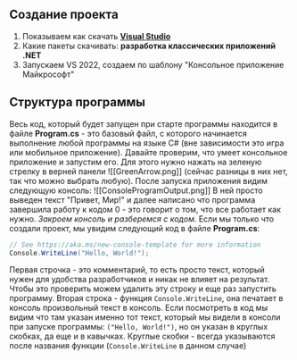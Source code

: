 ## Создание проекта
1. Показываем как скачать [**Visual Studio**](https://visualstudio.microsoft.com/ru/)
2. Какие пакеты скачивать: **разработка классических приложений .NET**
3. Запускаем VS 2022, создаем по шаблону "Консольное приложение Майкрософт"
## Структура программы
Весь код, который будет запущен при старте программы находится в файле **Program.cs** - это базовый файл, с которого начинается выполнение любой программы на языке C# (вне зависимости это игра или мобильное приложение).
Давайте проверим, что умеет консольное приложение и запустим его. Для этого нужно нажать на зеленую стрелку в верней панели ![[GreenArrow.png]] (сейчас разницы в них нет, так что можно выбрать любую). После запуска приложения видим следующую консоль:
![[ConsoleProgramOutput.png]]
В ней просто выведен текст "Привет, Мир!" и далее написано что программа завершила работу к кодом 0 - это говорит о том, что все работает как нужно.
*Закроем консоль и разберемся с кодом.*
Если мы только что создали проект, мы увидим следующий код в файле **Program.cs**:
``` cs
// See https://aka.ms/new-console-template for more information
Console.WriteLine("Hello, World!");
```
Первая строчка - это комментарий, то есть просто текст, который нужен для удобства разработчиков и никак не влияет на результат. Чтобы это проверить можем удалить эту строку и еще раз запустить программу.
Вторая строка - функция `Console.WriteLine`, она печатает в консоль произвольный текст в консоль. Если посмотреть в код мы видим что там указан именно тот текст, который мы видели в консоли при запуске программы: `("Hello, World!")`, но он указан в круглых скобках, да еще и в кавычках.
Круглые скобки - всегда указываются после названия функции (`Console.WriteLine` в данном случае)